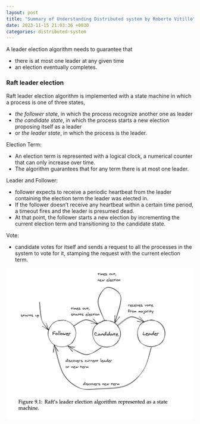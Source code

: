 ```yaml
---
layout: post
title: "Summary of Understanding Distributed system by Roberto Vitillo"
date: 2023-11-15 21:03:36 +0030
categories: distributed-system
---
```


A leader election algorithm needs to guarantee that 
* there is at most one leader at any given time 
* an election eventually completes.

### Raft leader election

Raft leader election algorithm is implemented with a state machine in which a process is one of three states,

* _the follower state_, in which the process recognize another one as leader
* _the candidate state_, in which the process starts a new election proposing itself as a leader
* or _the leader state_, in which the process is the leader.

Election Term: 
* An election term is represented with a logical clock, a numerical counter that can only increase over time. 
* The algorithm guarantees that for any term there is at most one leader.

Leader and Follower:
* follower expects to receive a periodic heartbeat from the leader containing the election term the leader was elected in. 
* If the follower doesn’t receive any heartbeat within a certain time period, a timeout fires and the leader is presumed dead.
* At that point, the follower starts a new election by incrementing the current election term and transitioning to the candidate state.

Vote:
* candidate votes for itself and sends a request to all the processes in the system to vote for it, stamping the request with the current election term.


![Alt text](https://github.com/frhan/frhan.github.io/blob/master/assets/screenshot/uds/uds-4.png?raw=true "a title")






